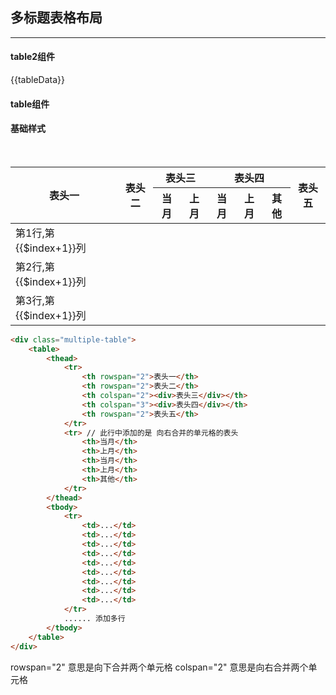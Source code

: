 ##  多标题表格布局

---

#### table2组件
{{tableData}}

<ks-table2
    v-bind:columns="columns2"
    v-bind:data="tableData"
    v-bind:options="options"></ks-table2>

<!-- <ks-table2
    v-bind:columns="columns"
    v-bind:data="tableData"
    v-bind:options="options"></ks-table2> -->


#### table组件
<!-- {{tableData}} -->
<!-- <ks-table 
    v-bind:data="tableData" 
    v-bind:columns="columns" 
    v-bind:options="options"></ks-table> -->


<script type="text/javascript">
    export default {
        data(){
            return {
                columns:['id','name','age','操作'],
                columns2:[
                    {key:'table-idx',title:'序号'},
                    {key:'id',title:'下标值'},
                    {key:'name',title:'名字',sortable:true},
                    {key:'age',title:'年龄',sortable:'asc'},
                    {
                        key:'operator',
                        title:'操作',
                        tpl(val,index){
                            return `<a href="javascript:;" v-on:click.stop="output('${val.name}')" >操作</a><span>|</span><a href="javascript:;" v-on:click.stop="remove('${index}')" >删除</a>`
                        }
                    }
                ],
                tableData: [
                  {id:1, name:"John",age:"sss"}
                ],
                options: {
                  // see the options API
                  templates:{
                    age(val){
                        // console.log(this)
                        return val.age
                    },
                    age2(val){
                        // console.log(this)
                        return this.add(val.age)
                    },
                    operator(val,index){
                        return `<a href="javascript:;" v-on:click.stop="output('${val.name}')" >操作</a><span>|</span><a href="javascript:;" v-on:click.stop="remove('${index}')" >删除</a>`
                        
                    }
                  }
                }
            }
        },
        methods:{
            add(val){
                return val+'---'
            },
            output(val){
                console.log(val)
                this.tableData.push({id:13, name:val,age:"40",operator:''})
            },
            remove(index){
                console.log('delete',index)
                this.tableData.splice(index,1)
            }
        },
        created(){
            setTimeout(()=>{
                this.tableData = [{id:1, name:"John--",age:"sss",work:'IT',work2:'IT2',operator:''}]    
            },10000)
            
        }
    }
</script>

####  基础样式



<br>

<div class="multiple-table">
    <table>  
        <thead>    
            <tr>      
                <th rowspan="2">表头一</th>      
                <th rowspan="2">表头二</th>      
                <th colspan="2"><div>表头三</div></th>      
                <th colspan="3"><div>表头四</div></th>
                <th rowspan="2">表头五</th>     
            </tr>    
            <tr>      
                <th>当月</th>      
                <th>上月</th>      
                <th>当月</th>      
                <th>上月</th>      
                <th>其他</th>      
            </tr>  
        </thead>  
        <tbody>    
            <tr>      
                <td v-for="1 in 8">第1行,第{{$index+1}}列</td> 
            </tr>    
            <tr> 
                <td v-for="1 in 8">第2行,第{{$index+1}}列</td> 
            </tr>    
            <tr>      
                <td v-for="1 in 8">第3行,第{{$index+1}}列</td>   
            </tr> 
        </tbody>
    </table>
</div>

```html
<div class="multiple-table">
    <table>  
        <thead>    
            <tr>      
                <th rowspan="2">表头一</th>      
                <th rowspan="2">表头二</th>      
                <th colspan="2"><div>表头三</div></th>      
                <th colspan="3"><div>表头四</div></th>
                <th rowspan="2">表头五</th>     
            </tr>    
            <tr> // 此行中添加的是 向右合并的单元格的表头     
                <th>当月</th>      
                <th>上月</th>      
                <th>当月</th>      
                <th>上月</th>      
                <th>其他</th>      
            </tr>  
        </thead>  
        <tbody>    
            <tr>      
                <td>...</td>      
                <td>...</td>      
                <td>...</td>      
                <td>...</td>      
                <td>...</td>      
                <td>...</td>      
                <td>...</td>      
                <td>...</td> 
                <td>...</td>    
            </tr>
            ...... 添加多行    
        </tbody>
    </table>
</div>
```

rowspan="2"  意思是向下合并两个单元格
colspan="2"  意思是向右合并两个单元格
